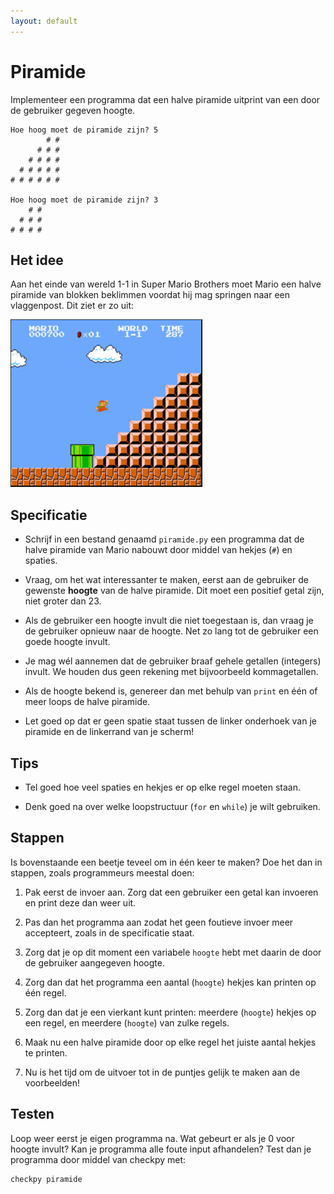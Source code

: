 ```yaml
---
layout: default
---
```

# Piramide

Implementeer een programma dat een halve piramide uitprint van een door de gebruiker gegeven hoogte.

	Hoe hoog moet de piramide zijn? 5
	        # #
	      # # #
	    # # # #
	  # # # # #
	# # # # # #

	Hoe hoog moet de piramide zijn? 3
	    # #
	  # # #
	# # # #

## Het idee

Aan het einde van wereld 1-1 in Super Mario Brothers moet Mario een halve piramide van blokken beklimmen voordat hij mag springen naar een vlaggenpost. Dit ziet er zo uit:

![](mario.png)

## Specificatie

* Schrijf in een bestand genaamd `piramide.py` een programma dat de halve piramide van Mario nabouwt door middel van hekjes (`#`) en spaties.

* Vraag, om het wat interessanter te maken, eerst aan de gebruiker de gewenste **hoogte** van de halve piramide. Dit moet een positief getal zijn, niet groter dan 23.

* Als de gebruiker een hoogte invult die niet toegestaan is, dan vraag je de gebruiker opnieuw naar de hoogte. Net zo lang tot de gebruiker een goede hoogte invult.

* Je mag wél aannemen dat de gebruiker braaf gehele getallen (integers) invult. We houden dus geen rekening met bijvoorbeeld kommagetallen.

* Als de hoogte bekend is, genereer dan met behulp van `print` en één of meer loops de halve piramide.

* Let goed op dat er geen spatie staat tussen de linker onderhoek van je piramide en de linkerrand van je scherm!

## Tips

* Tel goed hoe veel spaties en hekjes er op elke regel moeten staan.

* Denk goed na over welke loopstructuur (`for` en `while`) je wilt gebruiken.

## Stappen

Is bovenstaande een beetje teveel om in één keer te maken? Doe het dan in stappen, zoals programmeurs meestal doen:

1. Pak eerst de invoer aan. Zorg dat een gebruiker een getal kan invoeren en print deze dan weer uit.

2. Pas dan het programma aan zodat het geen foutieve invoer meer accepteert, zoals in de specificatie staat.

3. Zorg dat je op dit moment een variabele `hoogte` hebt met daarin de door de gebruiker aangegeven hoogte.

4. Zorg dan dat het programma een aantal (`hoogte`) hekjes kan printen op één regel.

5. Zorg dan dat je een vierkant kunt printen: meerdere (`hoogte`) hekjes op een regel, en meerdere (`hoogte`) van zulke regels.

7. Maak nu een halve piramide door op elke regel het juiste aantal hekjes te printen.

6. Nu is het tijd om de uitvoer tot in de puntjes gelijk te maken aan de voorbeelden!

## Testen

Loop weer eerst je eigen programma na. Wat gebeurt er als je 0 voor hoogte invult? Kan je programma alle foute input afhandelen? Test dan je programma door middel van checkpy met:

	checkpy piramide
